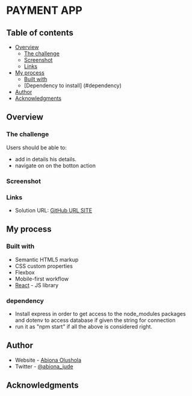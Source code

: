# PAYMENT APP


## Table of contents

- [Overview](#overview)
  - [The challenge](#the-challenge)
  - [Screenshot](#screenshot)
  - [Links](#links)
- [My process](#my-process)
  - [Built with](#built-with)
  - [Dependency to install] (#dependency)
- [Author](#author)
- [Acknowledgments](#acknowledgments)


## Overview

### The challenge

Users should be able to:

- add in details his details.
- navigate on on the botton action

### Screenshot




### Links

- Solution URL: [GitHub URL SITE ](https://your-solution-url.com)


## My process

### Built with

- Semantic HTML5 markup
- CSS custom properties
- Flexbox
- Mobile-first workflow
- [React](https://reactjs.org/) - JS library


### dependency
- Install express in order to get access to the node_modules packages and dotenv to access database if given the string for connection
- run it as "npm start" if all the above is considered right.


 
## Author

- Website - [Abiona Olushola](https://www.your-site.com)
- Twitter - [@abiona_jude](https://www.twitter.com/yourusername)


## Acknowledgments




